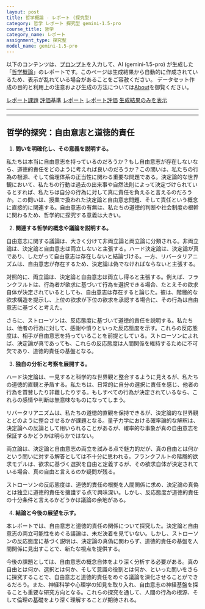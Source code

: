 ```yaml
---
layout: post
title: 哲学概論 - レポート (探究型)
category: 哲学 レポート 探究型 gemini-1.5-pro
course_title: 哲学
category_name: レポート
assignment_type: 探究型
model_name: gemini-1.5-pro
---
```


以下のコンテンツは、[プロンプト](https://github.com/takedatoshiyuki/synthetic_assignments/tree/main/generated/哲学/gemini-1.5-pro/prompt_レポート-探究型.md)を入力して、AI (gemini-1.5-pro) が生成した「[哲学概論](/contents/哲学/)」のレポートです。このページは生成結果から自動的に作成されているため、表示が乱れている場合があることをご容赦ください。
データセット作成の目的と利用上の注意および生成の方法については[About](/About)を御覧ください。

[レポート課題](../レポート課題-探究型)
[評価基準](../評価基準-探究型)
[レポート](../レポート-探究型)
[レポート評価](../レポート評価-探究型)
[生成結果のみを表示](https://github.com/takedatoshiyuki/synthetic_assignments/tree/main/generated/哲学/gemini-1.5-pro/レポート-探究型.md)
  

***
***
  
## 哲学的探究：自由意志と道徳的責任

1. **問いを明確化し、その意義を説明する。**

私たちは本当に自由意志を持っているのだろうか？もし自由意志が存在しないなら、道徳的責任をどのように考えれば良いのだろうか？この問いは、私たちの行為の根源、そして倫理体系の正当性に関わる重要な問題である。決定論的な世界観において、私たちの行動は過去の出来事や自然法則によって決定づけられているとすれば、私たちは自分の行為に対して真に責任を負えると言えるのだろうか。この問いは、授業で扱われた決定論と自由意志問題、そして責任という概念に直接的に関連する。自由意志の有無は、私たちの道徳的判断や社会制度の根幹に関わるため、哲学的に探究する意義は大きい。


2. **関連する哲学的概念や議論を説明する。**

自由意志に関する議論は、大きく分けて非両立論と両立論に分類される。非両立論は、決定論と自由意志は両立しないと主張する。ハード決定論は、決定論が真であり、したがって自由意志は存在しないと結論づける。一方、リバータリアニズムは、自由意志が存在するため、決定論は偽でなければならないと主張する。

対照的に、両立論は、決定論と自由意志は両立し得ると主張する。例えば、フランクフルトは、行為者が欲求に基づいて行為を選択できる場合、たとえその欲求自体が決定されているとしても、自由意志は存在すると論じた。彼は、階層的な欲求構造を提示し、上位の欲求が下位の欲求を承認する場合に、その行為は自由意志に基づくと考えた。

さらに、ストローソンは、反応態度に基づいて道徳的責任を説明する。私たちは、他者の行為に対して、感謝や憤りといった反応態度を示す。これらの反応態度は、相手が自由意志を持っていることを前提としている。ストローソンによれば、決定論が真であっても、これらの反応態度は人間関係を維持するために不可欠であり、道徳的責任の基盤となる。


3. **独自の分析と考察を展開する。**

ハード決定論は、一見すると科学的な世界観と整合するように見えるが、私たちの道徳的直観と矛盾する。私たちは、日常的に自分の選択に責任を感じ、他者の行為を賞賛したり非難したりする。もしすべての行為が決定されているなら、これらの感情や判断は無意味なものになってしまう。

リバータリアニズムは、私たちの道徳的直観を保持できるが、決定論的な世界観とどのように整合させるかが課題となる。量子力学における確率論的な解釈は、決定論への反論として用いられることがあるが、確率的な事象が真の自由意志を保証するかどうかは明らかではない。

両立論は、決定論と自由意志の両立を試みる点で魅力的だが、真の自由とは何かという問いに対する解答としては不十分に思われる。フランクフルトの階層的欲求モデルは、欲求に基づく選択を自由と定義するが、その欲求自体が決定されている場合、真の自由と言えるのか疑問が残る。

ストローソンの反応態度は、道徳的責任の根拠を人間関係に求め、決定論の真偽とは独立に道徳的責任を擁護する点で興味深い。しかし、反応態度が道徳的責任の十分条件と言えるかどうかは議論の余地がある。


4. **結論と今後の展望を示す。**

本レポートでは、自由意志と道徳的責任の関係について探究した。決定論と自由意志の両立可能性をめぐる議論は、未だ決着を見ていない。しかし、ストローソンの反応態度に基づく説明は、決定論の真偽に関わらず、道徳的責任の基盤を人間関係に見出すことで、新たな視点を提供する。

今後の課題としては、自由意志の概念自体をより深く分析する必要がある。真の自由とは何か、選択とは何か、そして意識の役割とは何か、といった問いをさらに探究することで、自由意志と道徳的責任をめぐる議論を深化させることができるだろう。また、神経科学や心理学の知見を取り入れ、自由意志の神経基盤を探ることも重要な研究方向となる。これらの探究を通して、人間の行為の根源、そして倫理の基礎をより深く理解することが期待される。
